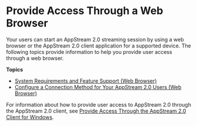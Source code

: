 # Provide Access Through a Web Browser<a name="access-through-web-browser-admin"></a>

Your users can start an AppStream 2\.0 streaming session by using a web browser or the AppStream 2\.0 client application for a supported device\. The following topics provide information to help you provide user access through a web browser\.

**Topics**
+ [System Requirements and Feature Support \(Web Browser\)](requirements-and-features-web-browser-admin.md)
+ [Configure a Connection Method for Your AppStream 2\.0 Users \(Web Browser\)](configure-connection-method-web-access-admin.md)

For information about how to provide user access to AppStream 2\.0 through the AppStream 2\.0 client, see [Provide Access Through the AppStream 2\.0 Client for Windows](client-application.md)\.